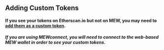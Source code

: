 ## Adding Custom Tokens

#### If you see your tokens on Etherscan.io but not on MEW, you may need to [add them as a custom token](https://kb.myetherwallet.com/en/tokens/how-to-add-custom-token/).

##### If you are using MEWconnect, you will need to connect to the web-based MEW wallet in order to see your custom tokens.
